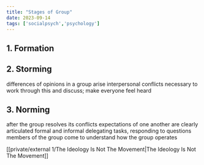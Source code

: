 ```yaml
---
title: "Stages of Group"
date: 2023-09-14
tags: ['socialpsych','psychology']
---
```


## 1. Formation
## 2. Storming
differences of opinions in a group arise
interpersonal conflicts
necessary to work through this and discuss; make everyone feel heard
## 3. Norming
after the group resolves its conflicts 
expectations of one another are clearly articulated
formal and informal delegating tasks, responding to questions
members of the group come to understand how the group operates


[[private/external 1/The Ideology Is Not The Movement|The Ideology Is Not The Movement]]
